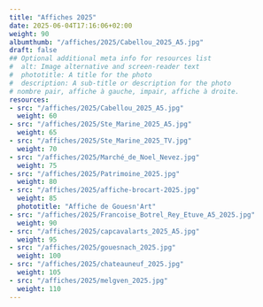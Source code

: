 ```yaml
---
title: "Affiches 2025"
date: 2025-06-04T17:16:06+02:00
weight: 90
albumthumb: "/affiches/2025/Cabellou_2025_A5.jpg"
draft: false
## Optional additional meta info for resources list
#  alt: Image alternative and screen-reader text
#  phototitle: A title for the photo
#  description: A sub-title or description for the photo
# nombre pair, affiche à gauche, impair, affiche à droite.
resources:
- src: "/affiches/2025/Cabellou_2025_A5.jpg"
  weight: 60
- src: "/affiches/2025/Ste_Marine_2025_A5.jpg"
  weight: 65
- src: "/affiches/2025/Ste_Marine_2025_TV.jpg"
  weight: 70
- src: "/affiches/2025/Marché_de_Noel_Nevez.jpg"
  weight: 75
- src: "/affiches/2025/Patrimoine_2025.jpg"
  weight: 80
- src: "/affiches/2025/affiche-brocart-2025.jpg"
  weight: 85
  phototitle: "Affiche de Gouesn'Art"
- src: "/affiches/2025/Francoise_Botrel_Rey_Etuve_A5_2025.jpg"
  weight: 90
- src: "/affiches/2025/capcavalarts_2025_A5.jpg"
  weight: 95
- src: "/affiches/2025/gouesnach_2025.jpg"
  weight: 100
- src: "/affiches/2025/chateauneuf_2025.jpg"
  weight: 105
- src: "/affiches/2025/melgven_2025.jpg"
  weight: 110
---
```



